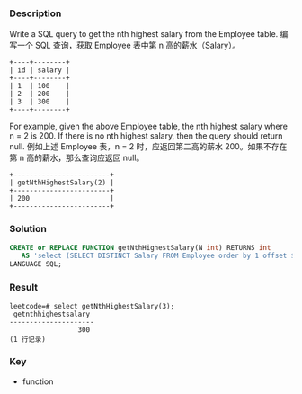 ### Description

Write a SQL query to get the nth highest salary from the Employee table.
编写一个 SQL 查询，获取 Employee 表中第 n 高的薪水（Salary）。
```
+----+--------+
| id | salary |
+----+--------+
| 1  | 100    |
| 2  | 200    |
| 3  | 300    |
+----+--------+
```
For example, given the above Employee table, the nth highest salary where n = 2 is 200. If there is no nth highest salary, then the query should return null.
例如上述 Employee 表，n = 2 时，应返回第二高的薪水 200。如果不存在第 n 高的薪水，那么查询应返回 null。
```
+------------------------+
| getNthHighestSalary(2) |
+------------------------+
| 200                    |
+------------------------+
```

### Solution
```sql
CREATE or REPLACE FUNCTION getNthHighestSalary(N int) RETURNS int
   AS 'select (SELECT DISTINCT Salary FROM Employee order by 1 offset $1-1 limit 1)'
LANGUAGE SQL; 
```

### Result
```
leetcode=# select getNthHighestSalary(3);
 getnthhighestsalary
---------------------
                 300
(1 行记录)
```

### Key
- function